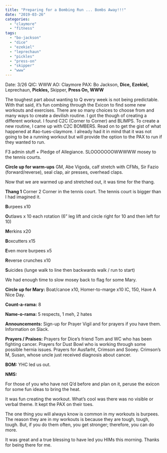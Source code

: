 ```yaml
---
title: "Preparing for a Bombing Run ... Bombs Away!!!"
date: "2019-03-26"
categories: 
  - "claymore"
  - "fitness"
tags: 
  - "bo-jackson"
  - "dice"
  - "ezekiel"
  - "leprechaun"
  - "pickles"
  - "press-on"
  - "skipper"
  - "www"
---
```


Date: 3/26 QIC: WWW AO: Claymore PAX: Bo Jackson, **Dice,** **Ezekiel,** Leprechaun, **Pickles,** Skipper, **Press On, WWW**

The toughest part about wanting to Q every week is not being predictable. With that said, it’s fun combing through the Exicon to find some new workouts and exercises. There are so many choices to choose from and many ways to create a devilish routine. I got the though of creating a different workout. I found C2C (Corner to Corner) and BLIMPS. To create a new routine, I came up with C2C BOMBERS. Read on to get the gist of what happened at #ao-tues-claymore. I already had it in mind that it was not going to be a running workout but will provide the option to the PAX to run if they wanted to run.

F3 admin stuff + Pledge of Allegiance. SLOOOOOOOWWWWW mosey to the tennis courts.

**Circle up for warm-ups** GM, Abe Vigoda, calf stretch with CFMs, Sir Fazio (forward/reverse), seal clap, air presses, overhead claps.

Now that we are warmed up and stretched out, it was time for the thang.

**Thang 1** Corner 2 Corner in the tennis court. The tennis court is bigger than I had imagined it.

**B**urpees x10

**O**utlaws x 10 each rotation (6” leg lift and circle right for 10 and then left for 10)

**M**erkins x20

**B**oxcutters x15

**E**ven more burpees x5

**R**everse crunches x10

**S**uicides (lunge walk to line then backwards walk / run to start)

We had enough time to slow mosey back to flag for some Mary.

**Circle up for Mary:** Boat/canoe x10, Homer-to-marge x10 IC, 150, Have A Nice Day.

**Count-a-rama:** 8

**Name-o-rama:** 5 respects, 1 meh, 2 hates

**Announcements:** Sign-up for Prayer Vigil and for prayers if you have them. Information on Slack.

**Prayers / Praises:** Prayers for Dice’s friend Tom and WC who has been fighting cancer. Prayers for Dust Bowl who is working through some possible hernia issues. Prayers for Ausfarht, Crimson and Sooey. Crimson’s M, Susan, whose uncle just received diagnosis about cancer.

**BOM:** YHC led us out.

**NMS:**

For those of you who have not Q’d before and plan on it, peruse the exicon for some fun ideas to bring the heat.

It was fun creating the workout. What’s cool was there was no visible or verbal theme. It kept the PAX on their toes.

The one thing you will always know is common in my workouts is burpees. The reason they are in my workouts is because they are tough, tough, tough. But, if you do them often, you get stronger; therefore, you can do more.

It was great and a true blessing to have led you HIMs this morning. Thanks for being there for me.
